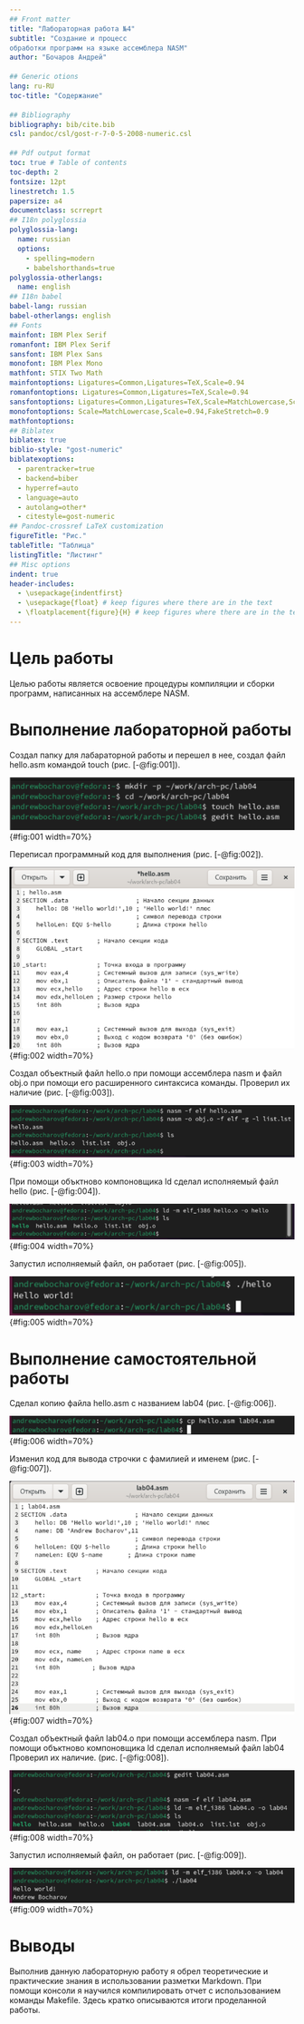 ```yaml
---
## Front matter
title: "Лабораторная работа №4"
subtitle: "Создание и процесс
обработки программ на языке ассемблера NASM"
author: "Бочаров Андрей"

## Generic otions
lang: ru-RU
toc-title: "Содержание"

## Bibliography
bibliography: bib/cite.bib
csl: pandoc/csl/gost-r-7-0-5-2008-numeric.csl

## Pdf output format
toc: true # Table of contents
toc-depth: 2
fontsize: 12pt
linestretch: 1.5
papersize: a4
documentclass: scrreprt
## I18n polyglossia
polyglossia-lang:
  name: russian
  options:
	- spelling=modern
	- babelshorthands=true
polyglossia-otherlangs:
  name: english
## I18n babel
babel-lang: russian
babel-otherlangs: english
## Fonts
mainfont: IBM Plex Serif
romanfont: IBM Plex Serif
sansfont: IBM Plex Sans
monofont: IBM Plex Mono
mathfont: STIX Two Math
mainfontoptions: Ligatures=Common,Ligatures=TeX,Scale=0.94
romanfontoptions: Ligatures=Common,Ligatures=TeX,Scale=0.94
sansfontoptions: Ligatures=Common,Ligatures=TeX,Scale=MatchLowercase,Scale=0.94
monofontoptions: Scale=MatchLowercase,Scale=0.94,FakeStretch=0.9
mathfontoptions:
## Biblatex
biblatex: true
biblio-style: "gost-numeric"
biblatexoptions:
  - parentracker=true
  - backend=biber
  - hyperref=auto
  - language=auto
  - autolang=other*
  - citestyle=gost-numeric
## Pandoc-crossref LaTeX customization
figureTitle: "Рис."
tableTitle: "Таблица"
listingTitle: "Листинг"
## Misc options
indent: true
header-includes:
  - \usepackage{indentfirst}
  - \usepackage{float} # keep figures where there are in the text
  - \floatplacement{figure}{H} # keep figures where there are in the text
---
```


# Цель работы

Целью работы является освоение процедуры компиляции и сборки программ, написанных на ассемблере NASM.

# Выполнение лабораторной работы
Создал папку для лабараторной работы и перешел в нее, создал файл hello.asm командой touch (рис. [-@fig:001]).

![Создание папки и файла](image/1.png){#fig:001 width=70%}

Переписал программный код для выполнения (рис. [-@fig:002]).

![Листинг кода](image/2.png){#fig:002 width=70%}

Создал объектный файл hello.o при помощи ассемблера nasm и файл obj.o при помощи его расширенного синтаксиса команды. Проверил их наличие (рис. [-@fig:003]).

![Объектные файлы obj и hello](image/3.png){#fig:003 width=70%}

При помощи объктново компоновщика ld сделал исполняемый файл hello (рис. [-@fig:004]).

![Исполняемый файл hello](image/4.png){#fig:004 width=70%}

Запустил исполняемый файл, он работает (рис. [-@fig:005]).

![Выполнение файла](image/5.png){#fig:005 width=70%}

# Выполнение самостоятельной работы
Сделал копию файла hello.asm с названием lab04 (рис. [-@fig:006]).

![Копирование файла lab04](image/6.png){#fig:006 width=70%}

Изменил код для вывода строчки с фамилией и именем (рис. [-@fig:007]).

![Листинг кода](image/7.png){#fig:007 width=70%}

Создал объектный файл lab04.o при помощи ассемблера nasm. При помощи объктново компоновщика ld сделал исполняемый файл lab04 Проверил их наличие. (рис. [-@fig:008]).

![Объектный и исполняемый файлы](image/8.png){#fig:008 width=70%}

Запустил исполняемый файл, он работает (рис. [-@fig:009]).

![Выполнение файла](image/9.png){#fig:009 width=70%}

# Выводы
Выполнив данную лабораторную работу я обрел теоретические и практические знания в использовании разметки Markdown. При помощи консоли я научился компилировать отчет с использованием команды Makefile.
Здесь кратко описываются итоги проделанной работы.
